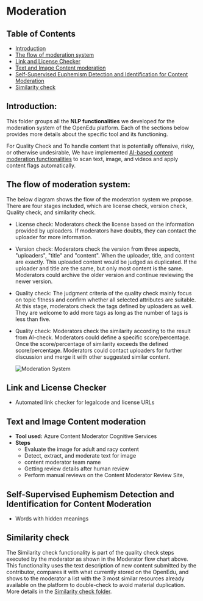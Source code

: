 # Moderation
## Table of Contents
- [Introduction](#Introduction)
- [The flow of moderation system](#the-flow-of-moderation-system)
- [Link and License Checker](#link-and-license-checker)
- [Text and Image Content moderation](#text-and-image-content-moderation)
- [Self-Supervised Euphemism Detection and Identification for Content Moderation](#self-supervised-euphemism-detection-and-identification-for-content-moderation)
- [Similarity check](#similarity-check)


## Introduction:

This folder groups all the **NLP functionalities** we developed for the moderation system of the OpenEdu platform. Each of the sections below provides more details about the specific tool and its functioning.

For Quality Check and To handle content that is potentially offensive, risky, or otherwise undesirable, We have implemented [AI-based content moderation functionalities](#moderation) to scan text, image, and videos and apply content flags automatically.


##  The flow of moderation system:

The below diagram shows the flow of the moderation system we propose. There are four stages included, which are license check, version check, Quality check, and similarity check.

* License check:
Moderators check the license based on the information provided by uploaders. If moderators have doubts, they can contact the uploader for more information.

* Version check:
Moderators check the version from three aspects, "uploaders", "title" and "content". When the uploader, title, and content are exactly. This uploaded content would be judged as duplicated. If the uploader and title are the same, but only most content is the same. Moderators could archive the older version and continue reviewing the newer version.

* Quality check:
The judgment criteria of the quality check mainly focus on topic fitness and confirm whether all selected attributes are suitable. At this stage, moderators check the tags defined by uploaders as well. They are welcome to add more tags as long as the number of tags is less than five.

* Quality check:
Moderators check the similarity according to the result from AI-check. Moderators could define a specific score/percentage. Once the score/percentage of similarity exceeds the defined score/percentage. Moderators could contact uploaders for further discussion and merge it with other suggested similar content.

    ![Moderation System](https://user-images.githubusercontent.com/80690817/202767447-97893836-afe3-49ae-b726-f73f549e8816.png)

## Link and License Checker
- Automated link checker for legalcode and license URLs



## Text and Image Content moderation
* **Tool used:** Azure Content Moderator Cognitive Services
* **Steps**
    - Evaluate the image for adult and racy content
    - Detect, extract, and moderate text for image
    - content moderator team name
    - Getting review details after human review
    - Perform manual reviews on the Content Moderator Review Site,

## Self-Supervised Euphemism Detection and Identification for Content Moderation
* Words with hidden meanings

## Similarity check
The Similarity check functionality is part of the quality check steps executed by the moderator as shown in the Moderator flow chart above. This functionality uses the text description of new content submitted by the contributor, compares it with what currently stored on the OpenEdu, and shows to the moderator a list with the 3 most similar resources already available on the platform to double-check to avoid material duplication. More details in the [Similarity check folder](https://github.com/WomenPlusPlus/deploy-impact-22-openedu-e/tree/main/src/NLP/Content%20Moderation/Duplicates%20Discovery).
